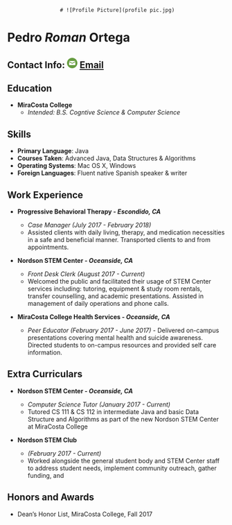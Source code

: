 
                     # ![Profile Picture](profile pic.jpg) 
# Pedro _Roman_ Ortega 
## Contact Info: ![Mail Icon](mailicon.png) [Email](romanportega@gmail.com)


## Education 
 - **MiraCosta College** 
 	- *Intended: B.S. Cogntive Science  & Computer Science*

## Skills
- **Primary Language**: Java
- **Courses Taken**: Advanced Java, Data Structures & Algorithms  
- **Operating Systems**: Mac OS X, Windows
- **Foreign Languages**: Fluent native Spanish speaker & writer

## Work Experience
- **Progressive Behavioral Therapy - *Escondido, CA***
	- *Case Manager (July 2017 - February 2018)* 
	- Assisted clients with daily living, therapy, and medication necessities in a safe and beneficial manner. Transported clients to and from appointments.

- **Nordson STEM Center - *Oceanside, CA***
	- *Front Desk Clerk (August 2017 - Current)*
	- Welcomed the public and facilitated their usage of STEM Center services including: tutoring, equipment & study room rentals, transfer counselling, and academic presentations. Assisted in management of daily operations and phone calls. 

- **MiraCosta College Health Services - *Oceanside, CA***
	- *Peer Educator (February 2017 - June 2017)*                          	  	  - Delivered on-campus presentations covering mental health and suicide awareness. Directed students to on-campus resources and provided self care information.

## Extra Curriculars
- **Nordson STEM Center - *Oceanside, CA***
	- *Computer Science Tutor (January 2017 - Current)*
	- Tutored CS 111 & CS 112 in intermediate Java and basic Data Structure and Algorithms as part of the new Nordson STEM Center at MiraCosta College
	
- **Nordson STEM Club**
	- *(February 2017 - Current)*
	- Worked alongside the general student body and STEM Center staff to address student needs, implement community outreach, gather funding, and 

## Honors and Awards
- Dean’s Honor List, MiraCosta College, Fall 2017

